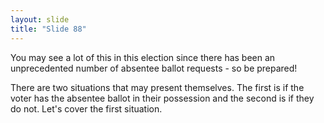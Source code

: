 ```yaml
---
layout: slide
title: "Slide 88"
---
```


You may see a lot of this in this election since there has been an unprecedented number of absentee ballot requests - so be prepared!

There are two situations that may present themselves. The first is if the voter has the absentee ballot in their possession and the second is if they do not. Let's cover the first situation.